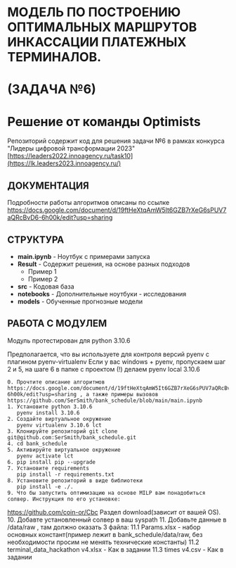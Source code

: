 # МОДЕЛЬ ПО ПОСТРОЕНИЮ ОПТИМАЛЬНЫХ МАРШРУТОВ ИНКАССАЦИИ ПЛАТЕЖНЫХ ТЕРМИНАЛОВ.
# (ЗАДАЧА №6)
# Решение от команды Optimists

Репозиторий содержит код для решения задачи №6 в рамках конкурса "Лидеры цифровой трансформации 2023"
[https://leaders2022.innoagency.ru/task10](https://lk.leaders2023.innoagency.ru/)

## ДОКУМЕНТАЦИЯ
Подробности работы алгоритмов описаны по ссылке https://docs.google.com/document/d/19ftHeXtqAmW5It6GZB7rXeG6sPUV7aQRcBvD6-6h00k/edit?usp=sharing

## СТРУКТУРА
- **main.ipynb** - Ноутбук с примерами запуска
- **Result** - Содержит решения, на основе разных подходов
  - Пример 1
  - Пример 2
-  **src** - Кодовая база
-  **notebooks** - Дополнительные ноутбуки - исследования
-  **models** - Обученные прогнозные модели


## РАБОТА С МОДУЛЕМ

Модуль протестирован для python 3.10.6

Предполагается, что вы используете для контроля версий pyenv с плагином pyenv-virtualenv
Если у вас windows + pyenv, пропускаем шаг 2 и 5, на шаге 6 в папке с проектом (!)
делаем pyenv local 3.10.6
    
    0. Прочтите описание алгоритмов https://docs.google.com/document/d/19ftHeXtqAmW5It6GZB7rXeG6sPUV7aQRcBvD6-6h00k/edit?usp=sharing , а также примеры вызовов https://github.com/SerSmith/bank_schedule/blob/main/main.ipynb
    1. Установите python 3.10.6
       pyenv install 3.10.6
    2. Создайте виртуальное окружение 
       pyenv virtualenv 3.10.6 lct
    3. Клонируйте репозиторий git clone git@github.com:SerSmith/bank_schedule.git
    4. cd bank_schedule
    5. Активируйте виртуальное окружение
       pyenv activate lct
    6. pip install pip --upgrade
    7. Установите requirements
       pip install -r requirements.txt
    8. Установите репозиторий в виде библиотеки
       pip install -e ./.
    9. Что бы запустить оптимизацию на основе MILP вам понадобиться солвер. Инструкция по его установке:
https://github.com/coin-or/Cbc Раздел download(зависит от вашей OS).
    10. Добавте установленный солвер в ваш syspath
    11. Добавьте данные в /data/raw , там должно оказать 3 файла:
      11.1 Params.xlsx - набор основных констант(пример лежит в bank_schedule/data/raw, без необходимости просим не менять технические константы)
      11.2 terminal_data_hackathon v4.xlsx - Как в задании
      11.3 times v4.csv - Как в задании
   








 
